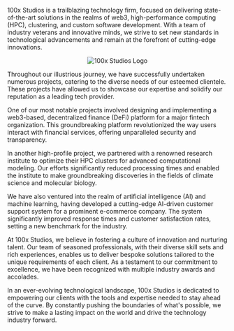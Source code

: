 100x Studios is a trailblazing technology firm, focused on delivering state-of-the-art solutions in the realms of web3, high-performance computing (HPC), clustering, and custom software development. With a team of industry veterans and innovative minds, we strive to set new standards in technological advancements and remain at the forefront of cutting-edge innovations.

<p align="center">
  <img src="https://avatars.githubusercontent.com/u/131183359?s=200&v=4" alt="100x Studios Logo">
</p>
Throughout our illustrious journey, we have successfully undertaken numerous projects, catering to the diverse needs of our esteemed clientele. These projects have allowed us to showcase our expertise and solidify our reputation as a leading tech provider.

One of our most notable projects involved designing and implementing a web3-based, decentralized finance (DeFi) platform for a major fintech organization. This groundbreaking platform revolutionized the way users interact with financial services, offering unparalleled security and transparency.

In another high-profile project, we partnered with a renowned research institute to optimize their HPC clusters for advanced computational modeling. Our efforts significantly reduced processing times and enabled the institute to make groundbreaking discoveries in the fields of climate science and molecular biology.

We have also ventured into the realm of artificial intelligence (AI) and machine learning, having developed a cutting-edge AI-driven customer support system for a prominent e-commerce company. The system significantly improved response times and customer satisfaction rates, setting a new benchmark for the industry.

At 100x Studios, we believe in fostering a culture of innovation and nurturing talent. Our team of seasoned professionals, with their diverse skill sets and rich experiences, enables us to deliver bespoke solutions tailored to the unique requirements of each client. As a testament to our commitment to excellence, we have been recognized with multiple industry awards and accolades.

In an ever-evolving technological landscape, 100x Studios is dedicated to empowering our clients with the tools and expertise needed to stay ahead of the curve. By constantly pushing the boundaries of what's possible, we strive to make a lasting impact on the world and drive the technology industry forward.
